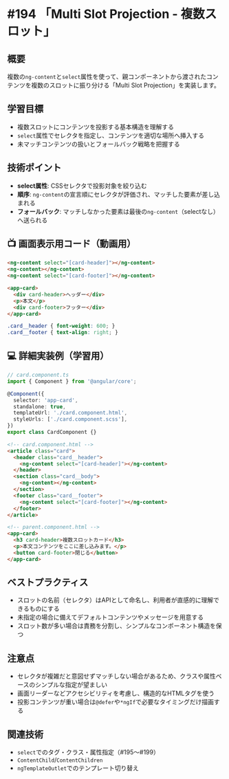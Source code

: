 # #194 「Multi Slot Projection - 複数スロット」

## 概要
複数の`ng-content`と`select`属性を使って、親コンポーネントから渡されたコンテンツを複数のスロットに振り分ける「Multi Slot Projection」を実装します。

## 学習目標
- 複数スロットにコンテンツを投影する基本構造を理解する
- `select`属性でセレクタを指定し、コンテンツを適切な場所へ挿入する
- 未マッチコンテンツの扱いとフォールバック戦略を把握する

## 技術ポイント
- **select属性**: CSSセレクタで投影対象を絞り込む
- **順序**: `ng-content`の宣言順にセレクタが評価され、マッチした要素が差し込まれる
- **フォールバック**: マッチしなかった要素は最後の`ng-content`（selectなし）へ送られる

## 📺 画面表示用コード（動画用）

```html
<ng-content select="[card-header]"></ng-content>
<ng-content></ng-content>
<ng-content select="[card-footer]"></ng-content>
```

```html
<app-card>
  <div card-header>ヘッダー</div>
  <p>本文</p>
  <div card-footer>フッター</div>
</app-card>
```

```scss
.card__header { font-weight: 600; }
.card__footer { text-align: right; }
```

## 💻 詳細実装例（学習用）
```typescript
// card.component.ts
import { Component } from '@angular/core';

@Component({
  selector: 'app-card',
  standalone: true,
  templateUrl: './card.component.html',
  styleUrls: ['./card.component.scss'],
})
export class CardComponent {}
```

```html
<!-- card.component.html -->
<article class="card">
  <header class="card__header">
    <ng-content select="[card-header]"></ng-content>
  </header>
  <section class="card__body">
    <ng-content></ng-content>
  </section>
  <footer class="card__footer">
    <ng-content select="[card-footer]"></ng-content>
  </footer>
</article>
```

```html
<!-- parent.component.html -->
<app-card>
  <h3 card-header>複数スロットカード</h3>
  <p>本文コンテンツをここに差し込みます。</p>
  <button card-footer>閉じる</button>
</app-card>
```

## ベストプラクティス
- スロットの名前（セレクタ）はAPIとして命名し、利用者が直感的に理解できるものにする
- 未指定の場合に備えてデフォルトコンテンツやメッセージを用意する
- スロット数が多い場合は責務を分割し、シンプルなコンポーネント構造を保つ

## 注意点
- セレクタが複雑だと意図せずマッチしない場合があるため、クラスや属性ベースのシンプルな指定が望ましい
- 画面リーダーなどアクセシビリティを考慮し、構造的なHTMLタグを使う
- 投影コンテンツが重い場合は`@defer`や`*ngIf`で必要なタイミングだけ描画する

## 関連技術
- `select`でのタグ・クラス・属性指定（#195〜#199）
- `ContentChild`/`ContentChildren`
- `ngTemplateOutlet`でのテンプレート切り替え

